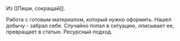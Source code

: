 Из [[Пиши, сокращай]].

Работа с готовым материалом, который нужно оформить. Нашел добычу - забрал себе. Случайно попал в ситуацию, описывает ее, превращает в статью. Ресурсный подход.
